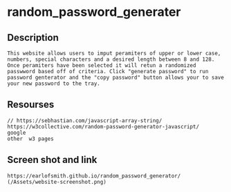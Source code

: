 # random_password_generater

## Description
    This website allows users to imput peramiters of upper or lower case, numbers, special characters and a desired length between 8 and 128. Once peramiters have been selected it will retun a randomized passwword based off of criteria. Click "generate password" to run password genterator and the "copy password" button allows your to save your new password to the tray. 

## Resourses
    // https://sebhastian.com/javascript-array-string/ 
    https://w3collective.com/random-password-generator-javascript/
    google 
    other  w3 pages

## Screen shot and link
    https://earlofsmith.github.io/random_password_generator/
    (/Assets/website-screenshot.png)